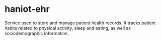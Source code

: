 # haniot-ehr
Service used to store and manage patient health records. It tracks patient habits related to physical activity, sleep and eating, as well as sociodemographic information.
